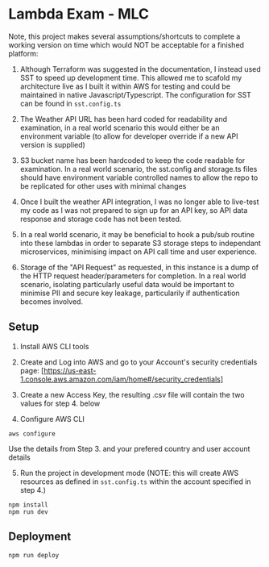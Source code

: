 # Lambda Exam - MLC

Note, this project makes several assumptions/shortcuts to complete a working version on time which would NOT be acceptable for a finished platform:

1. Although Terraform was suggested in the documentation, I instead used SST to speed up development time. This allowed me to scafold my architecture live as I built it within AWS for testing and could be maintained in native Javascript/Typescript. The configuration for SST can be found in `sst.config.ts`

2. The Weather API URL has been hard coded for readability and examination, in a real world scenario this would either be an environment variable (to allow for developer override if a new API version is supplied)

3. S3 bucket name has been hardcoded to keep the code readable for examination. In a real world scenario, the sst.config and storage.ts files should have environment variable controlled names to allow the repo to be replicated for other uses with minimal changes

4. Once I built the weather API integration, I was no longer able to live-test my code as I was not prepared to sign up for an API key, so API data response and storage code has not been tested.

5. In a real world scenario, it may be beneficial to hook a pub/sub routine into these lambdas in order to separate S3 storage steps to independant microservices, minimising impact on API call time and user experience.

6. Storage of the "API Request" as requested, in this instance is a dump of the HTTP request header/parameters for completion. In a real world scenario, isolating particularly useful data would be important to minimise PII and secure key leakage, particularily if authentication becomes involved.

## Setup

1. Install AWS CLI tools

2. Create and Log into AWS and go to your Account's security credentials page: [https://us-east-1.console.aws.amazon.com/iam/home#/security_credentials]

3. Create a new Access Key, the resulting .csv file will contain the two values for step 4. below

4. Configure AWS CLI

```shell
aws configure
```

Use the details from Step 3. and your prefered country and user account details

5. Run the project in development mode (NOTE: this will create AWS resources as defined in `sst.config.ts` within the account specified in step 4.)

```shell
npm install
npm run dev
```

## Deployment

```shell
npm run deploy
```